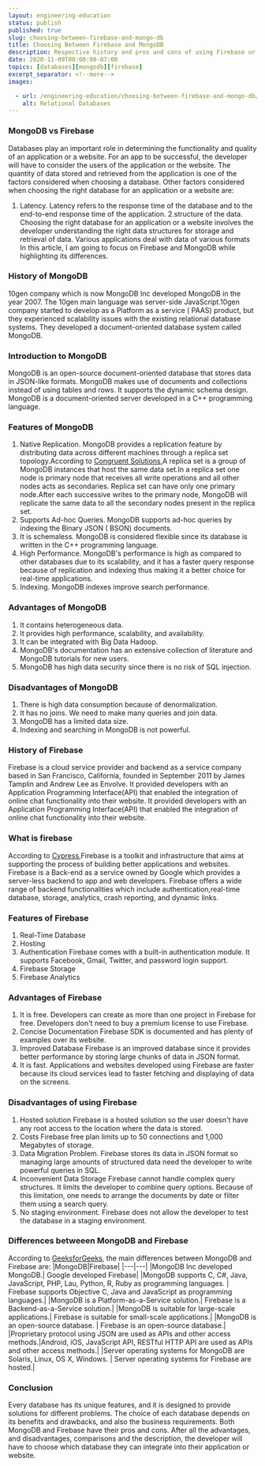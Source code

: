 ```yaml
---
layout: engineering-education
status: publish
published: true
slug: choosing-between-firebase-and-mongo-db
title: Choosing Between Firebase and MongoDB
description: Respective history and pros and cons of using Firebase or MongoDB in a tech stack.
date: 2020-11-09T00:00:00-07:00
topics: [databases][mongodb][firebase]
excerpt_separator: <!--more-->
images:

  - url: /engineering-education/choosing-between-firebase-and-mongo-db/hero.jpg
    alt: Relational Databases
---
```


### MongoDB vs Firebase
Databases play an important role in determining the functionality and quality of an application or a website. For an app to be successful,
the developer will have to consider the users of the application or the website.
The quantity of data stored and retrieved from the application is one of the factors considered when choosing a database.
Other factors considered when choosing the right database for an application or a website are:
1. Latency.
Latency refers to the response time of the database and to the end-to-end response time of the application. 
2.structure of the data. Choosing the right database for an application or a website involves the developer understanding the right data structures for storage and retrieval of data. Various applications deal with data of various formats In this article, I am going to focus on Firebase and MongoDB while highlighting its differences.
### History of MongoDB
10gen company which is now MongoDB Inc developed MongoDB in the year 2007. The 10gen main language was server-side JavaScript.10gen company started to develop as a Platform as a service ( PAAS) product, but they experienced scalability issues with the existing relational database systems. They developed a document-oriented database system called MongoDB.
### Introduction to MongoDB
MongoDB is an open-source document-oriented database that stores data in JSON-like formats. MongoDB makes use of documents and collections instead of using tables and rows. It supports the dynamic schema design. MongoDB is a document-oriented server developed in a C++ programming language.
### Features of MongoDB
1. Native Replication.
MongoDB provides a replication feature by distributing data across different machines through a replica set topology.According to [Congruent Solutions](https://www.congruentsolutions.com/blogposts/mongodb-replication-approach-setup-using-arbiter/),A replica set is a group of MongoDB instances that host the same data set.In a replica set one node is primary node that receives all write operations and all other nodes acts as secondaries. Replica set can have only one primary node.After each successive writes to the primary node, MongoDB will replicate the same data to all the secondary nodes present in the replica set.
2. Supports Ad-hoc Queries.
MongoDB supports ad-hoc queries by indexing the Binary JSON ( BSON) documents.
3. It is schemaless.
MongoDB is considered flexible since its database is written in the C++ programming language.
4. High Performance.
MongoDB's performance is high as compared to other databases due to its scalability, and it has a faster query response because of replication and indexing thus making it a better choice for real-time applications.
5. Indexing.
MongoDB indexes improve search performance.
### Advantages of MongoDB
1. It contains heterogeneous data.
2. It provides high performance, scalability, and availability.
3. It can be integrated with Big Data Hadoop.
4. MongoDB's documentation has an extensive collection of literature and MongoDB tutorials for new users.
5. MongoDB has high data security since there is no risk of SQL injection.
### Disadvantages of MongoDB
1. There is high data consumption because of denormalization.
2. It has no joins. We need to make many queries and join data.
3. MongoDB has a limited data size.
4. Indexing and searching in MongoDB is not powerful.
### History of Firebase
Firebase is a cloud service provider and backend as a service company based in San Francisco, California, founded in September 2011 by James Tamplin and Andrew Lee as Envolve. It provided developers with an Application Programming Interface(API) that enabled the integration of online chat functionality into their website. It provided developers with an Application Programming Interface(API) that enabled the integration of online chat functionality into their website.
### What is firebase
According to [Cypress](https://www.cypressoft.com/post/choose-firebase-over-backend-development/),Firebase is a toolkit and infrastructure that aims at supporting the process of building better applications and websites.
Firebase is a Back-end as a service owned by Google which provides a server-less backend to app and web developers. Firebase offers a wide range of backend functionalities which include authentication,real-time database, storage, analytics, crash reporting, and dynamic links.
### Features of Firebase
1. Real-Time Database
2. Hosting
3. Authentication
Firebase comes with a built-in authentication module. It supports Facebook, Gmail, Twitter, and password login support.
4. Firebase Storage
5. Firebase Analytics
### Advantages of Firebase
1. It is free.
Developers can create as more than one project in Firebase for free. Developers don't need to buy a premium license to use Firebase.
2. Concise Documentation
Firebase SDK is documented and has plenty of examples over its website.
3. Improved Database
Firebase is an improved database since it provides better performance by storing large chunks of data in JSON format.
4. It is fast.
Applications and websites developed using Firebase are faster because its cloud services lead to faster fetching and displaying of data on the screens.
### Disadvantages of using Firebase
1. Hosted solution
Firebase is a hosted solution so the user doesn't have any root access to the location where the data is stored.
2. Costs
Firebase free plan limits up to 50 connections and 1,000 Megabytes of storage.
3. Data Migration Problem.
Firebase stores its data in JSON format so managing large amounts of structured data need the developer to write powerful queries in SQL.
4. Inconvenient Data Storage
Firebase cannot handle complex query structures. It limits the developer to combine query options. Because of this limitation, one needs to arrange the documents by date or filter them using a search query.
5. No staging environment.
Firebase does not allow the developer to test the database in a staging environment.
### Differences betweeen MongoDB and Firebase
According to [GeeksforGeeks](https://www.geeksforgeeks.org/difference-between-firebase-and-mongodb/), the main differences between MongoDB  and Firebase are:
|MongoDB|Firebase|
|---|---|
|MongoDB Inc developed MongoDB.| Google developed Firebase|
|MongoDB supports C, C#, Java, JavaScript, PHP, Lau, Python, R, Ruby as programming languages. | Firebase supports  Objective C, Java and JavaScript as programming languages.|
|MongoDB is a Platform-as-a-Service solution.| Firebase is a Backend-as-a-Service solution.|
|MongoDB is suitable for large-scale applications.| Firebase is suitable for small-scale applications.|
|MongoDB is an open-source database. | Firebase is an open-source database.|
|Proprietary protocol using JSON are used as APIs and other access methods.|Android, iOS, JavaScript API, RESTful HTTP API are used as APIs and other access methods.|
|Server operating systems for MongoDB are Solaris, Linux, OS X, Windows. | Server operating systems for Firebase are hosted.|
### Conclusion
Every database has its unique features, and it is designed to provide solutions for different problems. The choice of each database depends on its benefits and drawbacks, and also the business requirements. Both MongoDB and Firebase have their pros and cons. After all the advantages, and disadvantages, comparisons and the description, the developer will have to choose which database they can integrate into their application or website.
